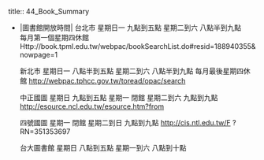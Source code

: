 title:: 44_Book_Summary

- |圖書館開放時間|
  台北市 星期日一 九點到五點
  星期二到六    八點半到九點<br>每月第一個星期四休館Http://book.tpml.edu.tw/webpac/bookSearchList.do#resid=188940355&nowpage=1
  
  新北市
  星期日一    八點半到五點
  星期二到六    八點半到九點
  每月最後星期四休館
  http://webpac.tphcc.gov.tw/toread/opac/search
  
  中正國圖
  星期日    九點到五點
  星期一    閉館
  星期二到六    九點到九點
  http://esource.ncl.edu.tw/esource.htm?from
  
  四號國圖
  星期一    閉館
  星期二到日    九點到九點
  http://cis.ntl.edu.tw/F ?RN=351353697
  
  台大圖書館
  星期日    八點到五點
  星期一到六    八點到十點
